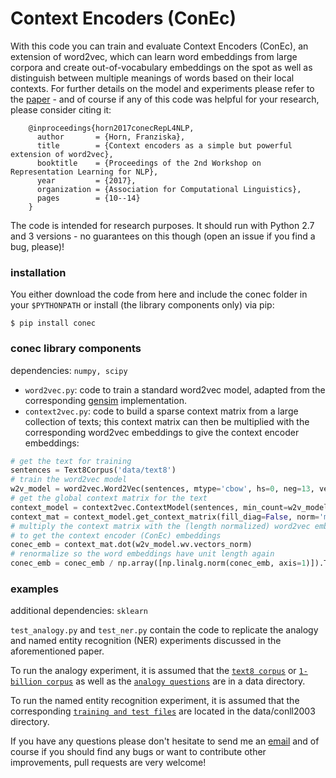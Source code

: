 # Context Encoders (ConEc)

With this code you can train and evaluate Context Encoders (ConEc), an extension of word2vec, which can learn word embeddings from large corpora and create out-of-vocabulary embeddings on the spot as well as distinguish between multiple meanings of words based on their local contexts.
For further details on the model and experiments please refer to the [paper](https://arxiv.org/abs/1706.02496)  - and of course if any of this code was helpful for your research, please consider citing it:
```
    @inproceedings{horn2017conecRepL4NLP,
      author       = {Horn, Franziska},
      title        = {Context encoders as a simple but powerful extension of word2vec},
      booktitle    = {Proceedings of the 2nd Workshop on Representation Learning for NLP},
      year         = {2017},
      organization = {Association for Computational Linguistics},
      pages        = {10--14}
    }
```

The code is intended for research purposes. It should run with Python 2.7 and 3 versions - no guarantees on this though (open an issue if you find a bug, please)!

### installation

You either download the code from here and include the conec folder in your `$PYTHONPATH` or install (the library components only) via pip:
```
$ pip install conec
```

### conec library components

dependencies: `numpy, scipy`

- `word2vec.py`: code to train a standard word2vec model, adapted from the corresponding [gensim](https://radimrehurek.com/gensim/) implementation.
- `context2vec.py`: code to build a sparse context matrix from a large collection of texts; this context matrix can then be multiplied with the corresponding word2vec embeddings to give the context encoder embeddings:

```python
# get the text for training
sentences = Text8Corpus('data/text8')
# train the word2vec model
w2v_model = word2vec.Word2Vec(sentences, mtype='cbow', hs=0, neg=13, vector_size=200, seed=3)
# get the global context matrix for the text
context_model = context2vec.ContextModel(sentences, min_count=w2v_model.min_count, window=w2v_model.window, wordlist=w2v_model.wv.index2word)
context_mat = context_model.get_context_matrix(fill_diag=False, norm='max')
# multiply the context matrix with the (length normalized) word2vec embeddings
# to get the context encoder (ConEc) embeddings
conec_emb = context_mat.dot(w2v_model.wv.vectors_norm)
# renormalize so the word embeddings have unit length again
conec_emb = conec_emb / np.array([np.linalg.norm(conec_emb, axis=1)]).T
```


### examples

additional dependencies: `sklearn`

`test_analogy.py` and `test_ner.py` contain the code to replicate the analogy and named entity recognition (NER) experiments discussed in the aforementioned paper.

To run the analogy experiment, it is assumed that the [`text8 corpus`](http://mattmahoney.net/dc/text8.zip) or [`1-billion corpus`](http://code.google.com/p/1-billion-word-language-modeling-benchmark/) as well as the [`analogy questions`](https://code.google.com/archive/p/word2vec/) are in a data directory.

To run the named entity recognition experiment, it is assumed that the corresponding [`training and test files`](http://www.cnts.ua.ac.be/conll2003/ner/) are located in the data/conll2003 directory.


If you have any questions please don't hesitate to send me an [email](mailto:cod3licious@gmail.com) and of course if you should find any bugs or want to contribute other improvements, pull requests are very welcome!
